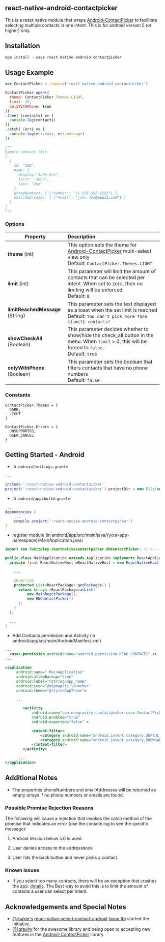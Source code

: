 ## react-native-android-contactpicker

This is a react native module that wraps [Android-ContactPicker](https://github.com/1gravity/Android-ContactPicker) to facilitate selecting multiple contacts in one intent. This is for android version 5 (or higher) only.

## Installation

```js
npm install --save react-native-android-contactpicker
```

## Usage Example

```js
var ContactPicker = require('react-native-android-contactpicker')

ContactPicker.open({
  theme: ContactPicker.Themes.LIGHT,
  limit: 20,
  onlyWithPhone: true
})
.then( (contacts) => {
  console.log(contacts)
})
.catch( (err) => {
  console.log(err.code, err.message)
})

/**
Sample contact list:
[
  {
    id: "100",
    name: {
      display:"John Doe",
      first: "John",
      last: "Doe"
    },
    phoneNumbers: [ {"number": "+1-555-555-5555"} ],
    emailAddresses: [ {"email": "john.doe@email.com"} ]
  }
]
**/
```

### Options

| Property  | Description  |
|---|:---|
|  **theme** (int)  |  This option sets the theme for  [Android-ContactPicker](https://github.com/1gravity/Android-ContactPicker) multi-select view only <br/> Default: `ContactPicker.Themes.LIGHT` |  
|  **limit** (int)  |  This parameter will limit the amount of contacts that can be selected per intent. When set to zero, then no limiting will be enforced <br/> Default: `0` |
|  **limitReachedMessage** (String)  |  This parameter sets the text displayed as a toast when the set limit is reached <br/> Default: `You can't pick more than {limit} contacts!` |
|  **showCheckAll** (Boolean)  |  This parameter decides whether to show/hide the check_all button in the menu. When `limit` > 0, this will be forced to `false`.  <br/> Default: `true` |
|  **onlyWithPhone** (Boolean)  |  This parameter sets the boolean that filters contacts that have no phone numbers <br/> Default: `false` |


### Constants

```
ContactPicker.Themes = {
  DARK,
  LIGHT
}

ContactPicker.Errors = {
  UNSUPPORTED,
  USER_CANCEL
}
```

## Getting Started - Android
* In `android/settings.gradle`
```gradle
...

include ':react-native-android-contactpicker'
project(':react-native-android-contactpicker').projectDir = new File(settingsDir, '../node_modules/react-native-android-contactpicker/android')

```

* In `android/app/build.gradle`
```gradle
...
dependencies {
    ...
    compile project(':react-native-android-contactpicker')
}
```

* register module (in android/app/src/main/java/{your-app-namespace}/MainApplication.java)
```java
import com.lwhiteley.reactnativecontactpicker.RNContactPicker; // <------ add import

public class MainApplication extends Application implements ReactApplication {
  private final ReactNativeHost mReactNativeHost = new ReactNativeHost(this) {

    ...

    @Override
    protected List<ReactPackage> getPackages() {
      return Arrays.<ReactPackage>asList(
          new MainReactPackage(),
          new RNContactPicker()
      );
    }
  };

  ...
}
```

* Add Contacts permission and Activity (in android/app/src/main/AndroidManifest.xml)
```xml
...
  <uses-permission android:name="android.permission.READ_CONTACTS" />
...

<application
     android:name=".MainApplication"
     android:allowBackup="true"
     android:label="@string/app_name"
     android:icon="@mipmap/ic_launcher"
     android:theme="@style/AppTheme">

     ...

        <activity
            android:name="com.onegravity.contactpicker.core.ContactPickerActivity"
            android:enabled="true"
            android:exported="false" >

            <intent-filter>
                <category android:name="android.intent.category.DEFAULT" />
                <category android:name="android.intent.category.BROWSABLE" />
            </intent-filter>
        </activity>

      ...
</application>
```
## Additional Notes

- The properties phoneNumbers and emailAddresses will be returned as empty arrays if no phone numbers or emails are found.

### Possible Promise Rejection Reasons

The following will cause a rejection that invokes the catch method of the promise that indicates an error (use the console.log to see the specific message):

1) Android Version below 5.0 is used.

2) User denies access to the addressbook

4) User hits the back button and never picks a contact.

### Known issues

- If you select too many contacts, there will be an exception that crashes the app. [details](https://www.neotechsoftware.com/blog/android-intent-size-limit). The Best way to avoid this is to limit the amount of contacts a user can select per intent.

## Acknowledgements and Special Notes

- [@rhaker's](https://github.com/rhaker/) [react-native-select-contact-android](https://github.com/rhaker/react-native-select-contact-android) [Issue #5](https://github.com/rhaker/react-native-select-contact-android/issues/5) started the initiative.
- [@1gravity](https://github.com/1gravity/) for the awesome library and being open to accepting new features in the [Android-ContactPicker](https://github.com/1gravity/Android-ContactPicker) library.
